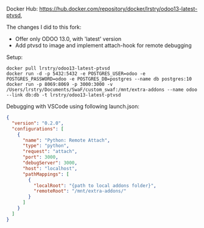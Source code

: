 Docker Hub: https://hub.docker.com/repository/docker/lrstry/odoo13-latest-ptvsd,

The changes I did to this fork:

- Offer only ODOO 13.0, with 'latest' version
- Add ptvsd to image and implement attach-hook for remote debugging

Setup:

```shell
docker pull lrstry/odoo13-latest-ptvsd
docker run -d -p 5432:5432 -e POSTGRES_USER=odoo -e POSTGRES_PASSWORD=odoo -e POSTGRES_DB=postgres --name db postgres:10
docker run -p 8069:8069 -p 3000:3000 -v /Users/lrstry/Documents/SwaF/custom_swaf:/mnt/extra-addons --name odoo --link db:db -t lrstry/odoo13-latest-ptvsd
```

Debugging with VSCode using following launch.json:

```json
{
  "version": "0.2.0",
  "configurations": [
    {
      "name": "Python: Remote Attach",
      "type": "python",
      "request": "attach",
      "port": 3000,
      "debugServer": 3000,
      "host": "localhost",
      "pathMappings": [
        {
          "localRoot": "{path to local addons folder}",
          "remoteRoot": "/mnt/extra-addons/"
        }
      ]
    }
  ]
}
```
